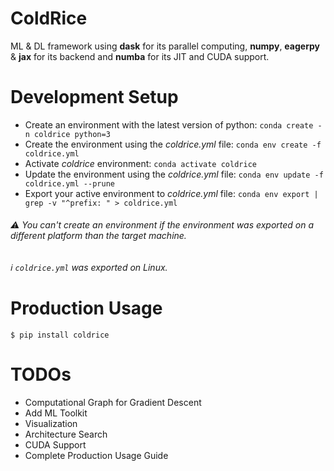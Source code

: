 # ColdRice

ML & DL framework using **dask** for its parallel computing, **numpy**, **eagerpy** & **jax** for its backend and **numba** for its JIT and CUDA support.

# Development Setup
* Create an environment with the latest version of python: ```conda create -n coldrice python=3```
* Create the environment using the _coldrice.yml_ file: ```conda env create -f coldrice.yml```
* Activate _coldrice_ environment: ```conda activate coldrice```
* Update the environment using the _coldrice.yml_ file: ```conda env update -f coldrice.yml --prune```
* Export your active environment to _coldrice.yml_ file: ```conda env export | grep -v "^prefix: " > coldrice.yml```

###### :warning: You can't create an environment if the environment was exported on a different platform than the target machine.
###### :information_source: `coldrice.yml` was exported on Linux.

# Production Usage
```console 
$ pip install coldrice
```

# TODOs
* Computational Graph for Gradient Descent
* Add ML Toolkit
* Visualization
* Architecture Search
* CUDA Support
* Complete Production Usage Guide
